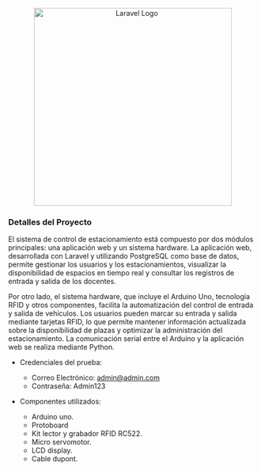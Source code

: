 <p align="center"><a href="https://laravel.com" target="_blank"><img src="https://raw.githubusercontent.com/laravel/art/master/logo-lockup/5%20SVG/2%20CMYK/1%20Full%20Color/laravel-logolockup-cmyk-red.svg" width="400" alt="Laravel Logo"></a></p>

### Detalles del Proyecto
El sistema de control de estacionamiento está compuesto por dos módulos principales: una aplicación web y un sistema hardware. La aplicación web, desarrollada con Laravel y utilizando PostgreSQL como base de datos, permite gestionar los usuarios y los estacionamientos, visualizar la disponibilidad de espacios en tiempo real y consultar los registros de entrada y salida de los docentes.

Por otro lado, el sistema hardware, que incluye el Arduino Uno, tecnología RFID y otros componentes, facilita la automatización del control de entrada y salida de vehículos. Los usuarios pueden marcar su entrada y salida mediante tarjetas RFID, lo que permite mantener información actualizada sobre la disponibilidad de plazas y optimizar la administración del estacionamiento. La comunicación serial entre el Arduino y la aplicación web se realiza mediante Python.

- Credenciales del prueba:
    - Correo Electrónico: admin@admin.com
    - Contraseña: Admin123

- Componentes utilizados:
  - Arduino uno.
  - Protoboard
  - Kit lector y grabador RFID RC522.
  - Micro servomotor.
  - LCD display.
  - Cable dupont.
